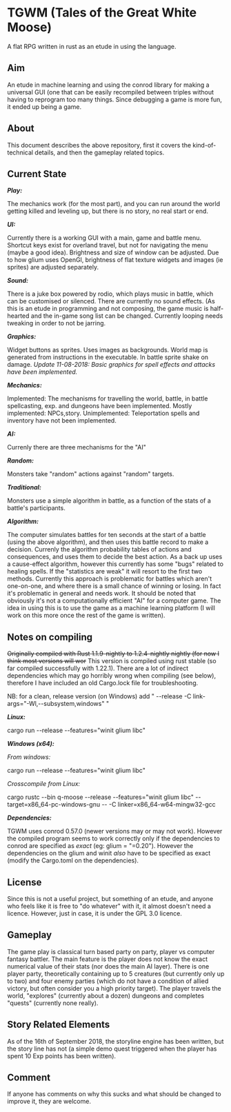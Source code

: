 # TGWM (Tales of the Great White Moose)

A flat RPG written in rust as an etude in using the language.

Aim
---
An etude in machine learning and using the conrod library for making a universal
GUI (one that can be easily recompiled between triples without having to reprogram
too many things. Since debugging a game is more fun, it ended up being a game.

About
-----
This document describes the above repository, first it covers the kind-of-technical details,
and then the gameplay related topics.


Current State
-------------
***Play:***

The mechanics work (for the most part), and you can run around the world getting killed and leveling up, but there is no story,
no real start or end.

***UI:***

Currently there is a working GUI with a main, game and battle menu.
Shortcut keys exist for overland travel, but not for navigating the menu (maybe a good idea).
Brightness and size of window can be adjusted. Due to how glium uses OpenGl, brightness of flat
texture widgets and images (ie sprites) are adjusted separately.

***Sound:***

There is a juke box powered by rodio, which plays music in battle, which can be customised or silenced.
There are currently no sound effects. (As this is an etude in programming and not composing, the game
music is half-hearted and the in-game song list can be changed. Currently looping needs tweaking in order to not be jarring.

***Graphics:***

Widget buttons as sprites. Uses images as backgrounds. World map is generated from instructions in the executable.
In battle sprite shake on damage.
*Update 11-08-2018: Basic graphics for spell effects and attacks have been implemented.*

***Mechanics:***

Implemented: The mechanisms for travelling the world, battle, in battle spellcasting,
exp. and dungeons have been implemented.
Mostly implemented: NPCs,story.
Unimplemented: Teleportation spells and inventory have not been implemented.

***AI:***

Currenly there are three mechanisms for the "AI"

***Random:***

Monsters take "random" actions against "random" targets.

***Traditional:***

Monsters use a simple algorithm in battle, as a function of the stats of a battle's participants.

***Algorithm:***

The computer simulates battles for ten seconds at the start of a battle (using the above algorithm),
and then uses this battle record to make a decision. Currenly the algorithm probability tables of actions and
consequences, and uses them to decide the best action. As a back up uses a cause-effect algorithm, however this currently has some "bugs" related to healing spells. If the "statistics are weak" it will resort to the first
two methods. Currently this approach is problematic for battles which aren't one-on-one, and where there is a
small chance of winning or losing. In fact it's problematic in general and needs work. It should be noted that obviously it's not a computationally efficient "AI" for a computer game. The idea in using this is to use the game as a machine learning platform (I will work on this more once the rest of the game is written).

Notes on compiling
------------------
~~Originally compiled with Rust  1.1.9-nightly to 1.2.4-nightly nightly (for now I think most versions will wor~~
This version is compiled using rust stable (so far compiled successfully with 1.22.1).
There are a lot of indirect dependencies which may go horribly wrong when compiling (see below),
therefore I have included an old Cargo.lock file for troubleshooting.

NB: for a clean, release version (on Windows) add " --release -C link-args="-Wl,--subsystem,windows" "

***Linux:***

cargo run --release --features="winit glium libc"

***Windows (x64):***

*From windows:*

cargo run --release --features="winit glium libc"

*Crosscompile from Linux:*

cargo rustc --bin q-moose --release --features="winit glium libc" --target=x86_64-pc-windows-gnu -- -C linker=x86_64-w64-mingw32-gcc

***Dependencies:***

TGWM uses conrod 0.57.0 (newer versions may or may not work). However the compiled program seems to work correctly only if the dependencies to conrod are specified as *exact* (eg: glium = "=0.20"). However the dependencies on the glium and winit *also* have to be specified as exact (modify the Cargo.toml on the dependencies).


License
-------
Since this is not a useful project, but something of an etude, and anyone who feels like it
is free to "do whatever" with it, it almost doesn't need a licence. However, just in case,
it is under the GPL 3.0 licence.

Gameplay
--------
The game play is classical turn based party on party, player vs computer fantasy battler. The main feature is the player does not know the exact numerical value of their stats (nor does the main AI layer). There is one player party, theoretically containing up to 5 creatures (but currently only up to two) and four enemy parties (which do not have a condition of allied victory, but often consider you a high priority target).
The player travels the world, "explores" (currently about a dozen) dungeons and completes "quests" (currently none really).

Story Related Elements
----------------------
As of the 16th of September 2018, the storyline engine has been written, but the story line has not (a simple demo quest triggered when the player has spent 10 Exp points has been written).

Comment
-------
If anyone has comments on why this sucks and what should be changed to improve it, they are welcome.
